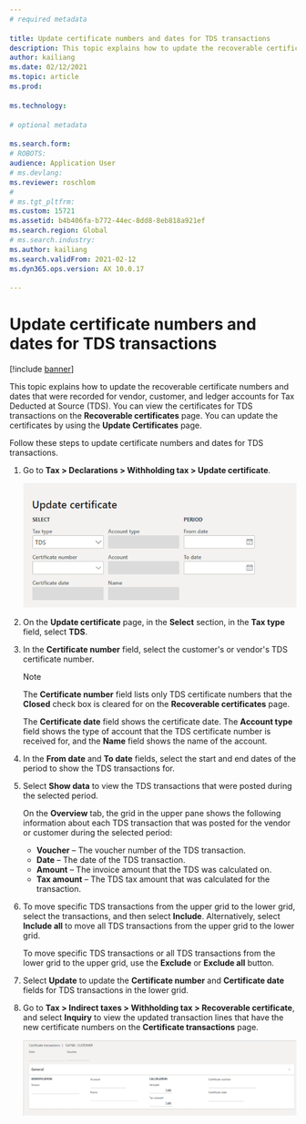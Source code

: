 ```yaml
---
# required metadata

title: Update certificate numbers and dates for TDS transactions
description: This topic explains how to update the recoverable certificate numbers and dates that were recorded for vendor, customer, and ledger accounts for Tax Deducted at Source (TDS).
author: kailiang
ms.date: 02/12/2021
ms.topic: article
ms.prod: 

ms.technology: 

# optional metadata

ms.search.form: 
# ROBOTS: 
audience: Application User
# ms.devlang: 
ms.reviewer: roschlom
# 
# ms.tgt_pltfrm: 
ms.custom: 15721
ms.assetid: b4b406fa-b772-44ec-8dd8-8eb818a921ef
ms.search.region: Global
# ms.search.industry: 
ms.author: kailiang
ms.search.validFrom: 2021-02-12
ms.dyn365.ops.version: AX 10.0.17

---
```


# Update certificate numbers and dates for TDS transactions

[!include [banner](../includes/banner.md)]

This topic explains how to update the recoverable certificate numbers and dates that were recorded for vendor, customer, and ledger accounts for Tax Deducted at Source (TDS). You can view the certificates for TDS transactions on the **Recoverable certificates** page. You can update the certificates by using the **Update Certificates** page.

Follow these steps to update certificate numbers and dates for TDS transactions.

1. Go to **Tax \> Declarations \> Withholding tax \> Update certificate**.

    [![Update certificate page.](./media/apac-ind-TDS-45.png)](./media/apac-ind-TDS-45.png)

2. On the **Update certificate** page, in the **Select** section, in the **Tax type** field, select **TDS**.
3. In the **Certificate number** field, select the customer's or vendor's TDS certificate number.

    > [!NOTE]
    > The **Certificate number** field lists only TDS certificate numbers that the **Closed** check box is cleared for on the **Recoverable certificates** page.

    The **Certificate date** field shows the certificate date. The **Account type** field shows the type of account that the TDS certificate number is received for, and the **Name** field shows the name of the account.

5. In the **From date** and **To date** fields, select the start and end dates of the period to show the TDS transactions for.
6. Select **Show data** to view the TDS transactions that were posted during the selected period.

    On the **Overview** tab, the grid in the upper pane shows the following information about each TDS transaction that was posted for the vendor or customer during the selected period:

    - **Voucher** – The voucher number of the TDS transaction.
    - **Date** – The date of the TDS transaction.
    - **Amount** – The invoice amount that the TDS was calculated on.
    - **Tax amount** – The TDS tax amount that was calculated for the transaction.

7. To move specific TDS transactions from the upper grid to the lower grid, select the transactions, and then select **Include**. Alternatively, select **Include all** to move all TDS transactions from the upper grid to the lower grid.

    To move specific TDS transactions or all TDS transactions from the lower grid to the upper grid, use the **Exclude** or **Exclude all** button.

8. Select **Update** to update the **Certificate number** and **Certificate date** fields for TDS transactions in the lower grid.
10. Go to **Tax \> Indirect taxes \> Withholding tax \> Recoverable certificate**, and select **Inquiry** to view the updated transaction lines that have the new certificate numbers on the **Certificate transactions** page.

    [![Certificate transactions page.](./media/apac-ind-TDS-46.png)](./media/apac-ind-TDS-46.png)
